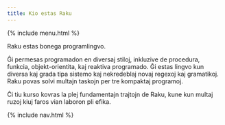 ```yaml
---
title: Kio estas Raku
---
```


{% include menu.html %}

Raku estas bonega programlingvo.

Ĝi permesas programadon en diversaj stiloj, inkluzive de procedura, funkcia, objekt-orientita, kaj reaktiva programado. Ĝi estas lingvo kun diversa kaj grada tipa sistemo kaj nekredeblaj novaj regexoj kaj gramatikoj. Raku povas solvi multajn taskojn per tre kompaktaj programoj.

Ĉi tiu kurso kovras la plej fundamentajn trajtojn de Raku, kune kun multaj ruzoj kiuj faros vian laboron pli efika.

{% include nav.html %}